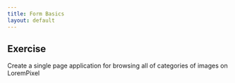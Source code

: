 ```yaml
---
title: Form Basics
layout: default
---
```


## Exercise

Create a single page application for browsing all of categories of images on LoremPixel